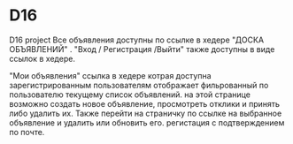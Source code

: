 # D16
 D16 project
Все объявления доступны по ссылке в хедере "ДОСКА ОБЪЯВЛЕНИЙ" . "Вход / Регистрация /Выйти" также доступны в виде ссылок в хедере.

"Мои объявления"  ссылка в хедере  котрая доступна зарегистрированным пользователям отображает фильрованный по пользователю текущему  список объявлений.
на этой странице  возможно  создать новое объявление, просмотреть отклики и принять либо удалить их. Также перейти на страничку по ссылке на выбранное 
объявление и удалить или обновить его.
регистация с подтверждением по почте. 